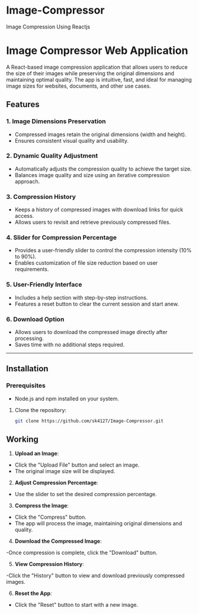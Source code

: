 # Image-Compressor
Image Compression Using Reactjs
# Image Compressor Web Application

A React-based image compression application that allows users to reduce the size of their images while preserving the original dimensions and maintaining optimal quality. 
The app is intuitive, fast, and ideal for managing image sizes for websites, documents, and other use cases.


## Features

### 1. **Image Dimensions Preservation**
- Compressed images retain the original dimensions (width and height).
- Ensures consistent visual quality and usability.

### 2. **Dynamic Quality Adjustment**
- Automatically adjusts the compression quality to achieve the target size.
- Balances image quality and size using an iterative compression approach.

### 3. **Compression History**
- Keeps a history of compressed images with download links for quick access.
- Allows users to revisit and retrieve previously compressed files.

### 4. **Slider for Compression Percentage**
- Provides a user-friendly slider to control the compression intensity (10% to 90%).
- Enables customization of file size reduction based on user requirements.

### 5. **User-Friendly Interface**
- Includes a help section with step-by-step instructions.
- Features a reset button to clear the current session and start anew.

### 6. **Download Option**
- Allows users to download the compressed image directly after processing.
- Saves time with no additional steps required.

---

## Installation

### Prerequisites
- Node.js and npm installed on your system.


1. Clone the repository:
   ```bash
   git clone https://github.com/sk4127/Image-Compressor.git


## Working

1)  **Upload an Image**:

- Click the "Upload File" button and select an image.
- The original image size will be displayed.

2) **Adjust Compression Percentage**:

- Use the slider to set the desired compression percentage.

3) **Compress the Image**:

- Click the "Compress" button.
- The app will process the image, maintaining original dimensions and quality.

4) **Download the Compressed Image**:

-Once compression is complete, click the "Download" button.

5) **View Compression History**:

-Click the "History" button to view and download previously compressed images.

6) **Reset the App**:

- Click the "Reset" button to start with a new image.
